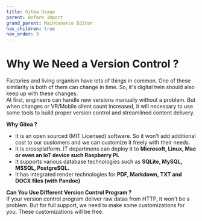 ```yaml
---
title: Gitea Usage
parent: Before Import
grand_parent: Maintenance Editor
has_children: true
nav_order: 3
---
```


# **Why We Need a Version Control ?**
Factories and living organism have lots of things in common. One of these similarity is both of them can change in time. So, it's digital twin should also keep up with these changes.\
At first, engineers can handle new versions manually without a problem. But when changes or VR/Mobile client count increased, it will necessary to use some tools to build proper version control and streamlined content delivery.

**Why Gitea ?**
+ It is an open sourced (MIT Licensed) software. So it won't add additional cost to our customers and we can customize it freely with their needs.
+ It is crossplatform. IT departmens can deploy it to **Microsoft, Linux, Mac or even an IoT device such Raspberry Pi.**
+ It supports various database technologies such as **SQLite, MySQL, MSSQL, PostgreSQL.**
+ It has integrated render technologies for **PDF, Markdown, TXT and DOCX files (with Pandoc)**

**Can You Use Different Version Control Program ?**\
If your version control program deliver raw datas from HTTP, it won't be a problem. But for full support, we need to make some customizations for you. These customizations will be free.
